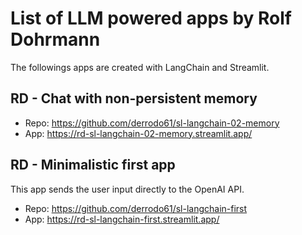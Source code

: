 # List of LLM powered apps by Rolf Dohrmann

The followings apps are created with LangChain and Streamlit.

## RD - Chat with non-persistent memory

* Repo: https://github.com/derrodo61/sl-langchain-02-memory
* App: https://rd-sl-langchain-02-memory.streamlit.app/

## RD - Minimalistic first app

This app sends the user input directly to the OpenAI API.

* Repo: https://github.com/derrodo61/sl-langchain-first
* App: https://rd-sl-langchain-first.streamlit.app/
